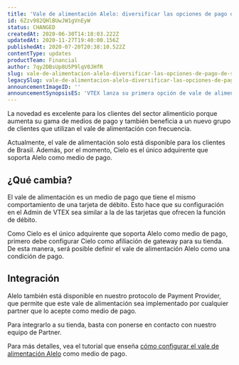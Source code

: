 ```yaml
---
title: 'Vale de alimentación Alelo: diversificar las opciones de pago de su tienda'
id: 6Zzv982QHlBUwJW1gVnEyW
status: CHANGED
createdAt: 2020-06-30T14:18:03.222Z
updatedAt: 2020-11-27T19:40:00.156Z
publishedAt: 2020-07-20T20:38:10.522Z
contentType: updates
productTeam: Financial
author: 7qy2DBsUp8U5P9lqV0JHfR
slug: vale-de-alimentacion-alelo-diversificar-las-opciones-de-pago-de-su-tienda
legacySlug: vale-de-alimentacion-alelo-diversificar-las-opciones-de-pago-de-su-tienda
announcementImageID: ''
announcementSynopsisES: 'VTEX lanza su primera opción de vale de alimentación como medio de pago.'
---
```


La novedad es excelente para los clientes del sector alimenticio porque aumenta su gama de medios de pago y también beneficia a un nuevo grupo de clientes que utilizan el vale de alimentación con frecuencia.

Actualmente, el vale de alimentación solo está disponible para los clientes de Brasil. Además, por el momento, Cielo es el único adquirente que soporta Alelo como medio de pago.

## ¿Qué cambia?  
El vale de alimentación es un medio de pago que tiene el mismo comportamiento de una tarjeta de débito. Esto hace que su configuración en el Admin de VTEX sea similar a la de las tarjetas que ofrecen la función de débito.

Como Cielo es el único adquirente que soporta Alelo como medio de pago, primero debe configurar Cielo como afiliación de gateway para su tienda. De esta manera, será posible definir el vale de alimentación Alelo como una condición de pago.

## Integración

Alelo también está disponible en nuestro protocolo de Payment Provider, que permite que este vale de alimentación sea implementado por cualquier partner que lo acepte como medio de pago.

Para integrarlo a su tienda, basta con ponerse en contacto con nuestro equipo de Partner.

Para más detalles, vea el tutorial que enseña [cómo configurar el vale de alimentación Alelo](https://help.vtex.com/es/tutorial/configurar-meio-de-pagamento-alelo-para-cielo-v3--4fpnddmyMOAD6F5ixtdmY8 "cómo configurar el vale de alimentación Alelo") como medio de pago.
